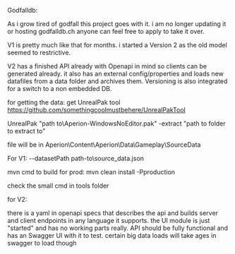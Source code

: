 Godfalldb:

As i grow tired of godfall this project goes with it. i am no longer updating it or hosting godfalldb.ch
anyone can feel free to apply to take it over.

V1 is pretty much like that for months.
i started a Version 2 as the old model seemed to restrictive.

V2 has a finished API already with Openapi in mind so clients can be generated already.
it also has an external config/properties and loads new datafiles from a data folder and archives them.
Versioning is also integrated for a switch to a non embedded DB.

for getting the data:
get UnrealPak tool
https://github.com/somethingcoolmustbehere/UnrealPakTool

UnrealPak "path to\Aperion-WindowsNoEditor.pak" -extract "path to folder to extract to"

file will be in Aperion\Content\Aperion\Data\Gameplay\SourceData

For V1:
--datasetPath path-to\source_data.json

mvn cmd to build for prod:
mvn clean install -Pproduction

check the small cmd in tools folder

for V2:

there is a yaml in openapi specs that describes the api and builds server and client endpoints in any language it supports.
the UI module is just "started" and has no working parts really.
API should be fully functional and has an Swagger UI with it to test. certain big data loads will take ages in swagger to load though
